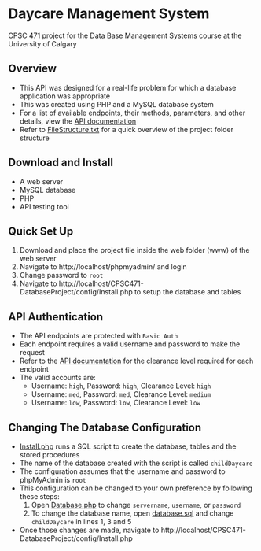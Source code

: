 # Daycare Management System

CPSC 471 project for the Data Base Management Systems course at the University of Calgary

## Overview
* This API was designed for a real-life problem for which a database application was appropriate
* This was created using PHP and a MySQL database system
* For a list of available endpoints, their methods, parameters, and other details, view the [API documentation](https://documenter.getpostman.com/view/13545898/TVmLDe7R)
* Refer to [FileStructure.txt](FileStructure.txt) for a quick overview of the project folder structure

## Download and Install
* A web server
* MySQL database
* PHP
* API testing tool

## Quick Set Up
1. Download and place the project file inside the web folder (www) of the web server
1. Navigate to http://localhost/phpmyadmin/ and login
1. Change password to ``root``
1. Navigate to http://localhost/CPSC471-DatabaseProject/config/Install.php to setup the database and tables

## API Authentication
* The API endpoints are protected with ``Basic Auth``
* Each endpoint requires a valid username and password to make the request
* Refer to the [API documentation](https://documenter.getpostman.com/view/13545898/TVmLDe7R) for the clearance level required for each endpoint
* The valid accounts are:
    * Username: ``high``, Password: ``high``, Clearance Level: ``high``
    * Username: ``med``, Password: ``med``, Clearance Level: ``medium``
    * Username: ``low``, Password: ``low``, Clearance Level: ``low``

## Changing The Database Configuration
* [Install.php](config/Install.php) runs a SQL script to create the database, tables and the stored procedures
* The name of the database created with the script is called ``childDaycare``
* The configuration assumes that the username and password to phpMyAdmin is ``root``
* This configuration can be changed to your own preference by following these steps:
    1. Open [Database.php](config/Database.php) to change ``servername``, ``username``, or ``password``
    1. To change the database name, open [database.sql](config/database.sql) and change ``childDaycare`` in lines 1, 3 and 5
* Once those changes are made, navigate to http://localhost/CPSC471-DatabaseProject/config/Install.php
